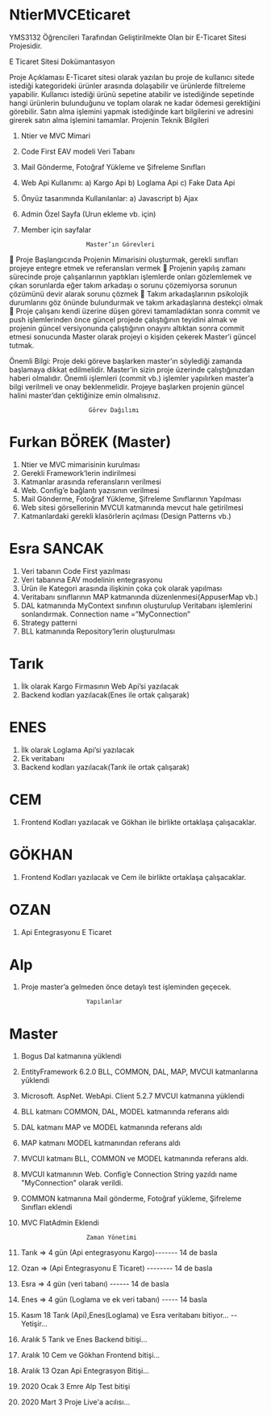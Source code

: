 # NtierMVCEticaret
YMS3132 Öğrencileri Tarafından Geliştirilmekte Olan bir E-Ticaret Sitesi Projesidir.

E Ticaret Sitesi Dokümantasyon

Proje Açıklaması
E-Ticaret sitesi olarak yazılan bu proje de kullanıcı sitede istediği kategorideki ürünler arasında dolaşabilir ve ürünlerde filtreleme yapabilir. Kullanıcı istediği ürünü sepetine atabilir ve istediğinde sepetinde hangi ürünlerin bulunduğunu ve toplam olarak ne kadar ödemesi gerektiğini görebilir. Satın alma işlemini yapmak istediğinde kart bilgilerini ve adresini girerek satın alma işlemini tamamlar.
                           Projenin Teknik Bilgileri

1)	Ntier ve MVC Mimari
2)	Code First EAV modeli Veri Tabanı
3)	Mail Gönderme, Fotoğraf Yükleme ve Şifreleme Sınıfları
4)	Web Api Kullanımı:
    a)	Kargo Api
    b)	Loglama Api
    c)	Fake Data Api
5)  Önyüz tasarımında Kullanılanlar:
    a)  Javascript
    b)	Ajax
6)	Admin Özel Sayfa (Urun ekleme vb. için)
7)	Member için sayfalar

                          Master’ın Görevleri

	Proje Başlangıcında Projenin Mimarisini oluşturmak, gerekli sınıfları projeye entegre etmek ve referansları vermek
	Projenin yapılış zamanı sürecinde proje çalışanlarının yaptıkları işlemlerde onları gözlemlemek ve çıkan sorunlarda eğer takım arkadaşı o sorunu çözemiyorsa sorunun çözümünü devir alarak sorunu çözmek
	Takım arkadaşlarının psikolojik durumlarını göz önünde bulundurmak ve takım arkadaşlarına destekçi olmak
	Proje çalışanı kendi üzerine düşen görevi tamamladıktan sonra commit ve push işlemlerinden önce güncel projede çalıştığının teyidini almak ve projenin güncel versiyonunda çalıştığının onayını altıktan sonra commit etmesi sonucunda Master olarak projeyi o kişiden çekerek Master’i güncel tutmak.

Önemli Bilgi: Proje deki göreve başlarken master’ın söylediği zamanda başlamaya dikkat edilmelidir. Master’in sizin proje üzerinde çalıştığınızdan haberi olmalıdır. Önemli işlemleri (commit vb.) işlemler yapılırken master’a bilgi verilmeli ve onay beklenmelidir. Projeye başlarken projenin güncel halini master’dan çektiğinize emin olmalısınız.

                          Görev Dağılımı

#	Furkan BÖREK (Master)
1)	Ntier ve MVC mimarisinin kurulması
2)	Gerekli Framework’lerin indirilmesi
3)	Katmanlar arasında referansların verilmesi
4)	Web. Config’e bağlantı yazısının verilmesi
5)	Mail Gönderme, Fotoğraf Yükleme, Şifreleme Sınıflarının Yapılması
6)	Web sitesi görsellerinin MVCUI katmanında mevcut hale getirilmesi
7)	Katmanlardaki gerekli klasörlerin açılması (Design Patterns vb.)

#	Esra SANCAK
1)	Veri tabanın Code First yazılması
2)	Veri tabanına EAV modelinin entegrasyonu
3)	Ürün ile Kategori arasında ilişkinin çoka çok olarak yapılması
4)	Veritabanı sınıflarının MAP katmanında düzenlenmesi(AppuserMap vb.)
5)	DAL katmanında MyContext sınıfının oluşturulup Veritabanı işlemlerini sonlandırmak. Connection name =”MyConnection”
6)	Strategy patterni
7)	BLL katmanında Repository’lerin oluşturulması

#	Tarık 
1)	İlk olarak Kargo Firmasının Web Api’si yazılacak
2)	Backend kodları yazılacak(Enes ile ortak çalışarak)

#	ENES
1)	İlk olarak Loglama Api’si yazılacak
2)	Ek veritabanı
3)	Backend kodları yazılacak(Tarık ile ortak çalışarak)

#	CEM
1)	Frontend Kodları yazılacak ve Gökhan ile birlikte ortaklaşa çalışacaklar.

#	GÖKHAN
1)	Frontend Kodları yazılacak ve Cem ile birlikte ortaklaşa çalışacaklar.

#	OZAN
1)	Api Entegrasyonu E Ticaret

#	Alp
1)	Proje master’a gelmeden önce detaylı test işleminden geçecek.



                          Yapılanlar
#	Master
1)	Bogus Dal katmanına yüklendi
2)	EntityFramework 6.2.0 BLL, COMMON, DAL, MAP, MVCUI katmanlarına yüklendi
3)	Microsoft. AspNet. WebApi. Client 5.2.7 MVCUI katmanına yüklendi
4)	BLL katmanı COMMON, DAL, MODEL katmanında referans aldı
5)	DAL katmanı MAP ve MODEL katmanında referans aldı
6)	MAP katmanı MODEL katmanından referans aldı
7)	MVCUI katmanı BLL, COMMON ve MODEL katmanında referans aldı.
8)	MVCUI katmanının Web. Config’e Connection String yazıldı name "MyConnection" olarak verildi.
9)	COMMON katmanına Mail gönderme, Fotoğraf yükleme, Şifreleme Sınıfları eklendi
10)	MVC FlatAdmin Eklendi

                          Zaman Yönetimi
1)	Tarık => 4 gün  (Api entegrasyonu Kargo)------- 14 de basla
2)	Ozan => (Api Entegrasyonu E Ticaret) -------- 14 de basla
3)	Esra => 4 gün (veri tabanı) ------ 14 de basla
4)	Enes => 4 gün (Loglama ve ek veri tabanı) ----- 14 basla 
5)  Kasım 18 Tarık (Api),Enes(Loglama) ve Esra veritabanı bitiyor... -- Yetişir...
6)  Aralık 5 Tarık ve Enes Backend bitişi...
7)  Aralık 10 Cem ve Gökhan Frontend bitişi...
8)  Aralık 13 Ozan Api Entegrasyon Bitişi...
9) 	2020 Ocak 3 Emre Alp Test bitişi
10) 2020 Mart 3 Proje Live'a acılısı...
